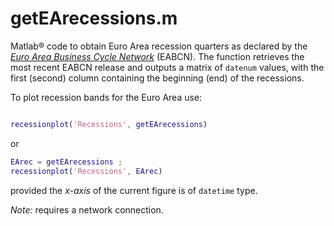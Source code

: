 # getEArecessions.m
Matlab&reg; code to obtain Euro Area recession quarters as declared by the [_Euro Area Business Cycle Network_](https://eabcn.org/) (EABCN). 
The function retrieves the most recent EABCN release and outputs a matrix of `datenum` values, with the first (second) column containing the beginning (end) of the recessions.

To plot recession bands for the Euro Area use: 
```matlab

recessionplot('Recessions', getEArecessions)
```
or
```matlab
EArec = getEArecessions ;
recessionplot('Recessions', EArec) 
```
provided the _x-axis_ of the current figure is of `datetime` type.

*Note:* requires a network connection.


